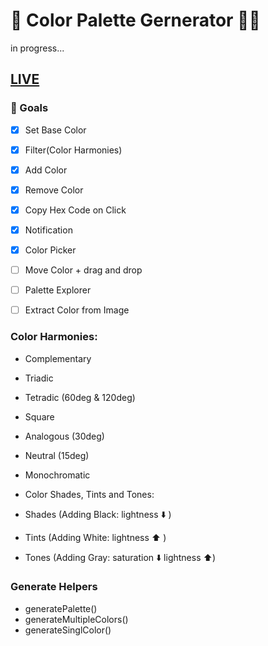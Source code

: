 # 🎨 Color Palette Gernerator 👨‍🎨

in progress...

## [LIVE](https://the-new-kim.github.io/color-palette-generator/)

### 🥅 Goals

- [x] Set Base Color
- [x] Filter(Color Harmonies)
- [x] Add Color
- [x] Remove Color
- [x] Copy Hex Code on Click
- [x] Notification
- [x] Color Picker  

- [ ] Move Color + drag and drop
- [ ] Palette Explorer
- [ ] Extract Color from Image

### Color Harmonies:

- Complementary
- Triadic
- Tetradic (60deg & 120deg)
- Square
- Analogous (30deg)
- Neutral (15deg)
- Monochromatic

- Color Shades, Tints and Tones:
- Shades (Adding Black: lightness ⬇️ )
- Tints (Adding White: lightness ⬆️ )
- Tones (Adding Gray: saturation ⬇️ lightness ⬆️)

### Generate Helpers

- generatePalette()
- generateMultipleColors()
- generateSinglColor()
